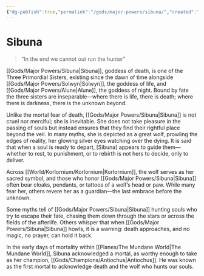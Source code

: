 ```yaml
---
{"dg-publish":true,"permalink":"/gods/major-powers/sibuna/","created":"2025-03-01T00:09:27.810-07:00"}
---
```


# Sibuna
> "In the end we cannot out run the hunter"

[[Gods/Major Powers/Sibuna\|Sibuna]], goddess of death, is one of the Three Primordial Sisters, existing since the dawn of time alongside [[Gods/Major Powers/Solwyn\|Solwyn]], the goddess of life, and [[Gods/Major Powers/Alune\|Alune]], the goddess of night. Bound by fate the three sisters are inseparable—where there is life, there is death; where there is darkness, there is the unknown beyond.

Unlike the mortal fear of death, [[Gods/Major Powers/Sibuna\|Sibuna]] is not cruel nor merciful; she is inevitable. She does not take pleasure in the passing of souls but instead ensures that they find their rightful place beyond the veil. In many myths, she is depicted as a great wolf, prowling the edges of reality, her glowing silver eyes watching over the dying. It is said that when a soul is ready to depart, [Sibuna] appears to guide them—whether to rest, to punishment, or to rebirth is not hers to decide, only to deliver.

Across [[World/Korlornium/Korlornium\|Korlornium]], the wolf serves as her sacred symbol, and those who honor [[Gods/Major Powers/Sibuna\|Sibuna]] often bear cloaks, pendants, or tattoos of a wolf’s head or paw. While many fear her, others revere her as a guardian—the last embrace before the unknown.

Some myths tell of [[Gods/Major Powers/Sibuna\|Sibuna]] hunting souls who try to escape their fate, chasing them down through the stars or across the fields of the afterlife. Others whisper that when [[Gods/Major Powers/Sibuna\|Sibuna]] howls, it is a warning: death approaches, and no magic, no prayer, can hold it back.

In the early days of mortality within [[Planes/The Mundane World\|The Mundane World]], Sibuna acknowledged a mortal, as worthy enough to take as her champion, [[Gods/Champions/Antiochus\|Antiochus]]. He was known as the first mortal to acknowledge death and the wolf who hunts our souls.



